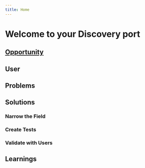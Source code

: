 ```yaml
---
title: Home
---
```


# Welcome to your Discovery port


## [Opportunity](/opportunity/)

## User

## Problems

## Solutions

### Narrow the Field

### Create Tests

### Validate with Users

## Learnings
